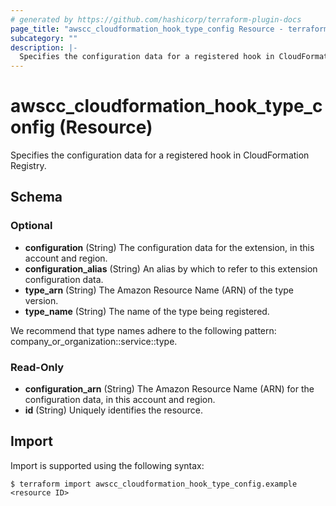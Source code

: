 ```yaml
---
# generated by https://github.com/hashicorp/terraform-plugin-docs
page_title: "awscc_cloudformation_hook_type_config Resource - terraform-provider-awscc"
subcategory: ""
description: |-
  Specifies the configuration data for a registered hook in CloudFormation Registry.
---
```


# awscc_cloudformation_hook_type_config (Resource)

Specifies the configuration data for a registered hook in CloudFormation Registry.



<!-- schema generated by tfplugindocs -->
## Schema

### Optional

- **configuration** (String) The configuration data for the extension, in this account and region.
- **configuration_alias** (String) An alias by which to refer to this extension configuration data.
- **type_arn** (String) The Amazon Resource Name (ARN) of the type version.
- **type_name** (String) The name of the type being registered.

We recommend that type names adhere to the following pattern: company_or_organization::service::type.

### Read-Only

- **configuration_arn** (String) The Amazon Resource Name (ARN) for the configuration data, in this account and region.
- **id** (String) Uniquely identifies the resource.

## Import

Import is supported using the following syntax:

```shell
$ terraform import awscc_cloudformation_hook_type_config.example <resource ID>
```
